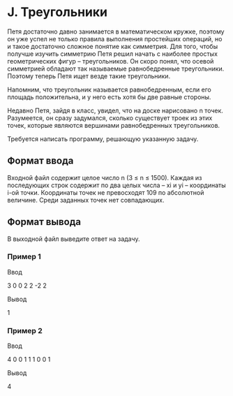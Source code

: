 # J. Треугольники

Петя достаточно давно занимается в математическом кружке, поэтому он уже успел не только правила выполнения простейших операций, но и такое достаточно сложное понятие как симметрия. Для того, чтобы получше изучить симметрию Петя решил начать с наиболее простых геометрических фигур – треугольников. Он скоро понял, что осевой симметрией обладают так называемые равнобедренные треугольники. Поэтому теперь Петя ищет везде такие треугольники.

Напомним, что треугольник называется равнобедренным, если его площадь положительна, и у него есть хотя бы две равные стороны.

Недавно Петя, зайдя в класс, увидел, что на доске нарисовано n точек. Разумеется, он сразу задумался, сколько существует троек из этих точек, которые являются вершинами равнобедренных треугольников.

Требуется написать программу, решающую указанную задачу.

## Формат ввода

Входной файл содержит целое число n (3 ≤ n ≤ 1500). Каждая из последующих строк содержит по два целых числа – xi и yi – координаты i-ой точки. Координаты точек не превосходят 109 по абсолютной величине. Среди заданных точек нет совпадающих.

## Формат вывода

В выходной файл выведите ответ на задачу.

### Пример 1

Ввод

3
0 0
2 2
-2 2

Вывод

1

### Пример 2

Ввод

4
0 0
1 1
1 0
0 1

Вывод

4
